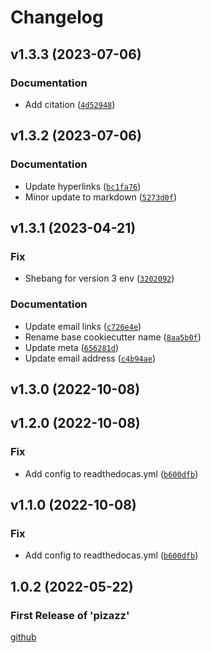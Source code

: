 # Changelog

<!--next-version-placeholder-->

## v1.3.3 (2023-07-06)
### Documentation
* Add citation ([`4d52948`](https://github.com/Stephen-RA-King/pizazz/commit/4d529489fe3fbf05472390c1cedcbd05f7f5d432))

## v1.3.2 (2023-07-06)
### Documentation
* Update hyperlinks ([`bc1fa76`](https://github.com/Stephen-RA-King/pizazz/commit/bc1fa7627be96cff136eaaa27aa002c26db17aed))
* Minor update to markdown ([`5273d0f`](https://github.com/Stephen-RA-King/pizazz/commit/5273d0f9cdfd5cad5d631a96449ed67e379f6bc0))

## v1.3.1 (2023-04-21)
### Fix
* Shebang for version 3 env ([`3202092`](https://github.com/Stephen-RA-King/pizazz/commit/320209290e0782ae20229d88227989543bda2978))

### Documentation
* Update email links ([`c726e4e`](https://github.com/Stephen-RA-King/pizazz/commit/c726e4e8ae8d0fd6d449b3833cc3c3b39c0ec270))
* Rename base cookiecutter name ([`8aa5b0f`](https://github.com/Stephen-RA-King/pizazz/commit/8aa5b0f6ead9683900f453fda03506caaff69676))
* Update meta ([`656281d`](https://github.com/Stephen-RA-King/pizazz/commit/656281d2ea0b768ab88e7b58ea25364ceb133f29))
* Update email address ([`c4b94ae`](https://github.com/Stephen-RA-King/pizazz/commit/c4b94ae10a7457a4b86eda666aad1c48f766e2d2))

## v1.3.0 (2022-10-08)


## v1.2.0 (2022-10-08)
### Fix
* Add config to readthedocas.yml ([`b600dfb`](https://github.com/Stephen-RA-King/pizazz/commit/b600dfb8c33088a91e36f617a7eaa06608091b5a))

## v1.1.0 (2022-10-08)

### Fix

- Add config to readthedocas.yml ([`b600dfb`](https://github.com/Stephen-RA-King/pizazz/commit/b600dfb8c33088a91e36f617a7eaa06608091b5a))

## 1.0.2 (2022-05-22)

### First Release of 'pizazz'

<!-- Markdown link & img dfn's -->

[github](https://github.com/Stephen-RA-King/pizazz)
